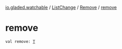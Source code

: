 [io.gladed.watchable](../../index.md) / [ListChange](../index.md) / [Remove](index.md) / [remove](./remove.md)

# remove

`val remove: `[`T`](index.md#T)